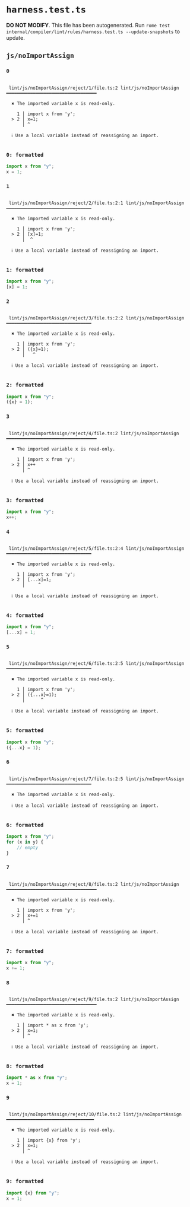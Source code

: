 # `harness.test.ts`

**DO NOT MODIFY**. This file has been autogenerated. Run `rome test internal/compiler/lint/rules/harness.test.ts --update-snapshots` to update.

## `js/noImportAssign`

### `0`

```

 lint/js/noImportAssign/reject/1/file.ts:2 lint/js/noImportAssign ━━━━━━━━━━━━━━━━━━━━━━━━━━━━━━━━━━

  ✖ The imported variable x is read-only.

    1 │ import x from 'y';
  > 2 │ x=1;
      │ ^

  ℹ Use a local variable instead of reassigning an import.


```

### `0: formatted`

```ts
import x from "y";
x = 1;

```

### `1`

```

 lint/js/noImportAssign/reject/2/file.ts:2:1 lint/js/noImportAssign ━━━━━━━━━━━━━━━━━━━━━━━━━━━━━━━━

  ✖ The imported variable x is read-only.

    1 │ import x from 'y';
  > 2 │ [x]=1;
      │  ^

  ℹ Use a local variable instead of reassigning an import.


```

### `1: formatted`

```ts
import x from "y";
[x] = 1;

```

### `2`

```

 lint/js/noImportAssign/reject/3/file.ts:2:2 lint/js/noImportAssign ━━━━━━━━━━━━━━━━━━━━━━━━━━━━━━━━

  ✖ The imported variable x is read-only.

    1 │ import x from 'y';
  > 2 │ ({x}=1);
      │   ^

  ℹ Use a local variable instead of reassigning an import.


```

### `2: formatted`

```ts
import x from "y";
({x} = 1);

```

### `3`

```

 lint/js/noImportAssign/reject/4/file.ts:2 lint/js/noImportAssign ━━━━━━━━━━━━━━━━━━━━━━━━━━━━━━━━━━

  ✖ The imported variable x is read-only.

    1 │ import x from 'y';
  > 2 │ x++
      │ ^

  ℹ Use a local variable instead of reassigning an import.


```

### `3: formatted`

```ts
import x from "y";
x++;

```

### `4`

```

 lint/js/noImportAssign/reject/5/file.ts:2:4 lint/js/noImportAssign ━━━━━━━━━━━━━━━━━━━━━━━━━━━━━━━━

  ✖ The imported variable x is read-only.

    1 │ import x from 'y';
  > 2 │ [...x]=1;
      │     ^

  ℹ Use a local variable instead of reassigning an import.


```

### `4: formatted`

```ts
import x from "y";
[...x] = 1;

```

### `5`

```

 lint/js/noImportAssign/reject/6/file.ts:2:5 lint/js/noImportAssign ━━━━━━━━━━━━━━━━━━━━━━━━━━━━━━━━

  ✖ The imported variable x is read-only.

    1 │ import x from 'y';
  > 2 │ ({...x}=1);
      │      ^

  ℹ Use a local variable instead of reassigning an import.


```

### `5: formatted`

```ts
import x from "y";
({...x} = 1);

```

### `6`

```

 lint/js/noImportAssign/reject/7/file.ts:2:5 lint/js/noImportAssign ━━━━━━━━━━━━━━━━━━━━━━━━━━━━━━━━

  ✖ The imported variable x is read-only.

  ℹ Use a local variable instead of reassigning an import.


```

### `6: formatted`

```ts
import x from "y";
for (x in y) {
	// empty
}

```

### `7`

```

 lint/js/noImportAssign/reject/8/file.ts:2 lint/js/noImportAssign ━━━━━━━━━━━━━━━━━━━━━━━━━━━━━━━━━━

  ✖ The imported variable x is read-only.

    1 │ import x from 'y';
  > 2 │ x+=1
      │ ^

  ℹ Use a local variable instead of reassigning an import.


```

### `7: formatted`

```ts
import x from "y";
x += 1;

```

### `8`

```

 lint/js/noImportAssign/reject/9/file.ts:2 lint/js/noImportAssign ━━━━━━━━━━━━━━━━━━━━━━━━━━━━━━━━━━

  ✖ The imported variable x is read-only.

    1 │ import * as x from 'y';
  > 2 │ x=1;
      │ ^

  ℹ Use a local variable instead of reassigning an import.


```

### `8: formatted`

```ts
import * as x from "y";
x = 1;

```

### `9`

```

 lint/js/noImportAssign/reject/10/file.ts:2 lint/js/noImportAssign ━━━━━━━━━━━━━━━━━━━━━━━━━━━━━━━━━

  ✖ The imported variable x is read-only.

    1 │ import {x} from 'y';
  > 2 │ x=1;
      │ ^

  ℹ Use a local variable instead of reassigning an import.


```

### `9: formatted`

```ts
import {x} from "y";
x = 1;

```
